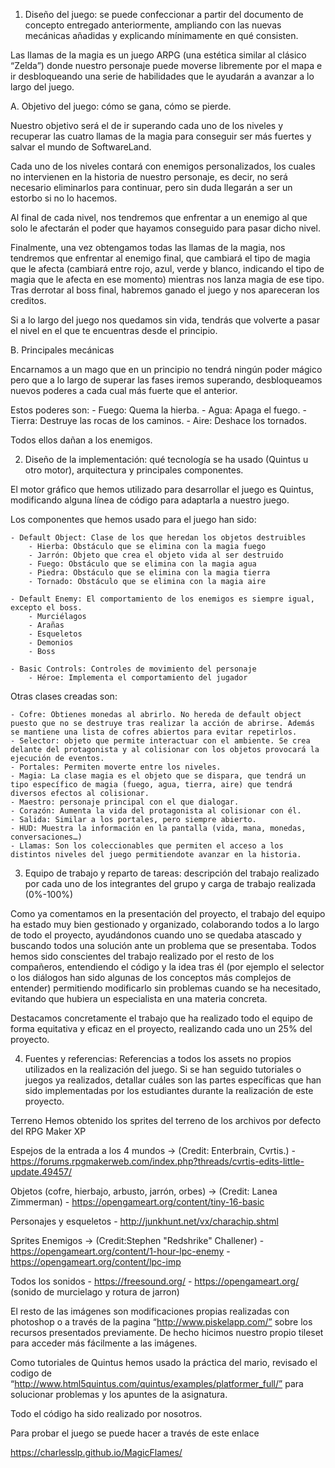 1. Diseño del juego: se puede confeccionar a partir del documento de concepto
entregado anteriormente, ampliando con las nuevas mecánicas añadidas y
explicando mínimamente en qué consisten.
 
Las llamas de la magia es un juego ARPG (una estética similar al clásico “Zelda”) donde nuestro personaje puede moverse libremente por el mapa e ir desbloqueando una serie de habilidades que le ayudarán a avanzar a lo largo del juego.



A. Objetivo del juego: cómo se gana, cómo se pierde.
 
Nuestro objetivo será el de ir superando cada uno de los niveles y recuperar las cuatro llamas de la magia para conseguir ser más fuertes y salvar el mundo de SoftwareLand.
 
Cada uno de los niveles contará con enemigos personalizados, los cuales no intervienen en la historia de nuestro personaje, es decir, no será necesario eliminarlos para continuar, pero sin duda llegarán a ser un estorbo si no lo hacemos.
 
Al final de cada nivel, nos tendremos que enfrentar a un enemigo al que solo le afectarán el poder que hayamos conseguido para pasar dicho nivel.
 
Finalmente, una vez obtengamos todas las llamas de la magia, nos tendremos que enfrentar al enemigo final, que cambiará el tipo de magia que le afecta (cambiará entre rojo, azul, verde y blanco, indicando el tipo de magia que le afecta en ese momento) mientras nos lanza magia de ese tipo. Tras derrotar al boss final, habremos ganado el juego y nos apareceran los creditos.
 
Si a lo largo del juego nos quedamos sin vida, tendrás que volverte a pasar el nivel en el que te encuentras desde el principio.




B. Principales mecánicas
 
Encarnamos a un mago que en un principio no tendrá ningún poder mágico pero que a lo largo de superar las fases iremos superando, desbloqueamos nuevos poderes a cada cual más fuerte que el anterior.
 
Estos poderes son:
	- Fuego: Quema la hierba.
	- Agua: Apaga el fuego.
	- Tierra: Destruye las rocas de los caminos.
	- Aire: Deshace los tornados.
 
Todos ellos dañan a los enemigos.






2. Diseño de la implementación: qué tecnología se ha usado (Quintus u otro
motor), arquitectura y principales componentes.
 
El motor gráfico que hemos utilizado para desarrollar el juego es Quintus, modificando alguna línea de código para adaptarla a nuestro juego.
 
Los componentes que hemos usado para el juego han sido:
 
	- Default Object: Clase de los que heredan los objetos destruibles
		- Hierba: Obstáculo que se elimina con la magia fuego
		- Jarrón: Objeto que crea el objeto vida al ser destruido
		- Fuego: Obstáculo que se elimina con la magia agua
		- Piedra: Obstáculo que se elimina con la magia tierra
		- Tornado: Obstáculo que se elimina con la magia aire
 
	- Default Enemy: El comportamiento de los enemigos es siempre igual, excepto el boss.
		- Murciélagos
		- Arañas
		- Esqueletos
		- Demonios
		- Boss
 
	- Basic Controls: Controles de movimiento del personaje
		- Héroe: Implementa el comportamiento del jugador


Otras clases creadas son:
 
	- Cofre: Obtienes monedas al abrirlo. No hereda de default object puesto que no se destruye tras realizar la acción de abrirse. Además se mantiene una lista de cofres abiertos para evitar repetirlos.
	- Selector: objeto que permite interactuar con el ambiente. Se crea delante del protagonista y al colisionar con los objetos provocará la ejecución de eventos.
	- Portales: Permiten moverte entre los niveles.
	- Magia: La clase magia es el objeto que se dispara, que tendrá un tipo específico de magia (fuego, agua, tierra, aire) que tendrá diversos efectos al colisionar.
	- Maestro: personaje principal con el que dialogar.
	- Corazón: Aumenta la vida del protagonista al colisionar con él.
	- Salida: Similar a los portales, pero siempre abierto.
	- HUD: Muestra la información en la pantalla (vida, mana, monedas, conversaciones…)
	- Llamas: Son los coleccionables que permiten el acceso a los distintos niveles del juego permitiendote avanzar en la historia.







3. Equipo de trabajo y reparto de tareas: descripción del trabajo realizado
por cada uno de los integrantes del grupo y carga de trabajo realizada
(0%-100%)
 
Como ya comentamos en la presentación del proyecto, el trabajo del equipo ha estado muy bien gestionado y organizado, colaborando todos a lo largo de todo el proyecto, ayudándonos cuando uno se quedaba atascado y buscando todos una solución ante un problema que se presentaba. Todos hemos sido conscientes del trabajo realizado por el resto de los compañeros, entendiendo el código y la idea tras él (por ejemplo el selector o los diálogos han sido algunas de los conceptos más complejos de entender) permitiendo modificarlo sin problemas cuando se ha necesitado, evitando que hubiera un especialista en una materia concreta.
 
Destacamos concretamente el trabajo que ha realizado todo el equipo de forma equitativa y eficaz en el proyecto, realizando cada uno un 25% del proyecto.






4. Fuentes y referencias: Referencias a todos los assets no propios utilizados en
la realización del juego. Si se han seguido tutoriales o juegos ya realizados,
detallar cuáles son las partes específicas que han sido implementadas por
los estudiantes durante la realización de este proyecto.
 
Terreno
Hemos obtenido los sprites del terreno de los archivos por defecto del RPG Maker XP
 
Espejos de la entrada a los 4 mundos -> (Credit: Enterbrain, Cvrtis.)
	- https://forums.rpgmakerweb.com/index.php?threads/cvrtis-edits-little-update.49457/
 
Objetos (cofre, hierbajo, arbusto, jarrón, orbes) -> (Credit: Lanea Zimmerman)
	- https://opengameart.org/content/tiny-16-basic
 
Personajes y esqueletos
	- http://junkhunt.net/vx/charachip.shtml
 
Sprites Enemigos -> (Credit:Stephen "Redshrike" Challener)
	- https://opengameart.org/content/1-hour-lpc-enemy
	- https://opengameart.org/content/lpc-imp
 
Todos los sonidos
	- https://freesound.org/
	- https://opengameart.org/   (sonido de murcielago y rotura de jarron)
 
El resto de las imágenes son modificaciones propias realizadas con photoshop o a través de la pagina “http://www.piskelapp.com/” sobre los recursos presentados previamente. De hecho hicimos nuestro propio tileset para acceder más fácilmente a las imágenes.
 
Como tutoriales de Quintus hemos usado la práctica del mario, revisado el codigo de “http://www.html5quintus.com/quintus/examples/platformer_full/” para solucionar problemas y los apuntes de la asignatura.
 
Todo el código ha sido realizado por nosotros.



Para probar el juego se puede hacer a través de este enlace

https://charlesslp.github.io/MagicFlames/